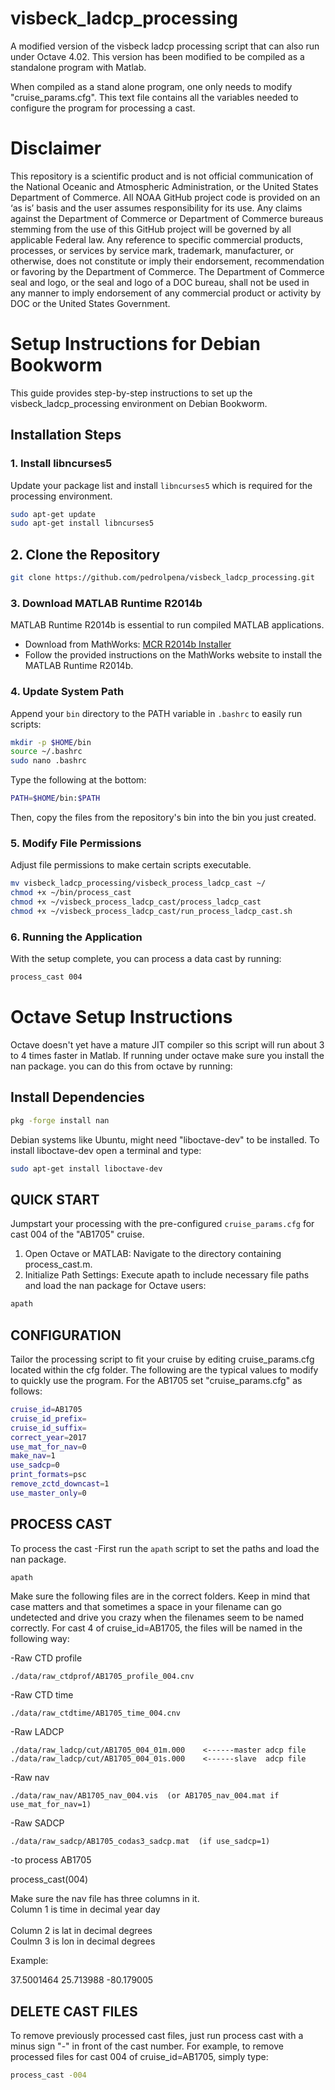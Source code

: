 # visbeck_ladcp_processing
A modified version of the visbeck ladcp processing script that can also run under Octave 4.02. 
This version has been modified to be compiled as a standalone program with Matlab.<br>

When compiled as a stand alone program, one only needs to modify "cruise_params.cfg".
This text file contains all the variables needed to configure the program for
processing a cast.<br>


Disclaimer
==========
This repository is a scientific product and is not official communication of the National Oceanic and
Atmospheric Administration, or the United States Department of Commerce. All NOAA GitHub project code is
provided on an ‘as is’ basis and the user assumes responsibility for its use. Any claims against the Department of
Commerce or Department of Commerce bureaus stemming from the use of this GitHub project will be governed
by all applicable Federal law. Any reference to specific commercial products, processes, or services by service
mark, trademark, manufacturer, or otherwise, does not constitute or imply their endorsement, recommendation or
favoring by the Department of Commerce. The Department of Commerce seal and logo, or the seal and logo of a
DOC bureau, shall not be used in any manner to imply endorsement of any commercial product or activity by
DOC or the United States Government.

# Setup Instructions for Debian Bookworm

This guide provides step-by-step instructions to set up the visbeck_ladcp_processing environment on Debian Bookworm.

## Installation Steps 
### 1. Install libncurses5

Update your package list and install `libncurses5` which is required for the processing environment.

```bash
sudo apt-get update
sudo apt-get install libncurses5
```

## 2. Clone the Repository

```bash
git clone https://github.com/pedrolpena/visbeck_ladcp_processing.git
```

### 3. Download MATLAB Runtime R2014b

MATLAB Runtime R2014b is essential to run compiled MATLAB applications.

- Download from MathWorks: [MCR R2014b Installer](https://ssd.mathworks.com/supportfiles/downloads/R2014b/deployment_files/R2014b/installers/glnxa64/MCR_R2014b_glnxa64_installer.zip)
- Follow the provided instructions on the MathWorks website to install the MATLAB Runtime R2014b.

### 4. Update System Path

Append your `bin` directory to the PATH variable in `.bashrc` to easily run scripts:

```bash
mkdir -p $HOME/bin
source ~/.bashrc
sudo nano .bashrc
```
Type the following at the bottom:
```bash 
PATH=$HOME/bin:$PATH
```
Then, copy the files from the repository's bin into the bin you just created.

### 5. Modify File Permissions
Adjust file permissions to make certain scripts executable.
```bash
mv visbeck_ladcp_processing/visbeck_process_ladcp_cast ~/
chmod +x ~/bin/process_cast
chmod +x ~/visbeck_process_ladcp_cast/process_ladcp_cast
chmod +x ~/visbeck_process_ladcp_cast/run_process_ladcp_cast.sh
```

### 6. Running the Application
With the setup complete, you can process a data cast by running:
```bash
process_cast 004
```


# Octave Setup Instructions
Octave doesn't yet have a mature JIT compiler so this script will run about 3 to 4
times faster in Matlab. If running under octave make sure you install the nan package.
you can do this from octave by running:

## Install Dependencies

```bash
pkg -forge install nan
```

Debian systems like Ubuntu, might need "liboctave-dev" to be installed. To install liboctave-dev open a terminal and type:
```bash
sudo apt-get install liboctave-dev
```

## QUICK START
Jumpstart your processing with the pre-configured `cruise_params.cfg` for cast 004 of the "AB1705" cruise.

1. Open Octave or MATLAB: Navigate to the directory containing process_cast.m.
2. Initialize Path Settings: Execute apath to include necessary file paths and load the nan package for Octave users:

```bash
apath
```

## CONFIGURATION

Tailor the processing script to fit your cruise by editing cruise_params.cfg located within the cfg folder.
The following are the typical values to modify to quickly use the program. For the AB1705 set "cruise_params.cfg" as follows:

```bash
cruise_id=AB1705
cruise_id_prefix=
cruise_id_suffix=
correct_year=2017
use_mat_for_nav=0
make_nav=1
use_sadcp=0
print_formats=psc
remove_zctd_downcast=1
use_master_only=0
```

## PROCESS CAST

To process the cast
-First run the `apath` script to set the paths and load the nan package.
```bash
apath
```

Make sure the following files are in the correct folders. Keep in mind that case matters and that sometimes a space in your filename can go undetected and drive you crazy when the filenames seem to be named correctly.
For cast 4 of cruise_id=AB1705, the files will be named in the following way:


-Raw CTD profile

    ./data/raw_ctdprof/AB1705_profile_004.cnv

-Raw CTD time

    ./data/raw_ctdtime/AB1705_time_004.cnv


-Raw LADCP

    ./data/raw_ladcp/cut/AB1705_004_01m.000    <------master adcp file
    ./data/raw_ladcp/cut/AB1705_004_01s.000    <------slave  adcp file

-Raw nav

    ./data/raw_nav/AB1705_nav_004.vis  (or AB1705_nav_004.mat if use_mat_for_nav=1)


-Raw SADCP

    ./data/raw_sadcp/AB1705_codas3_sadcp.mat  (if use_sadcp=1)



-to process  AB1705

process_cast(004)

Make sure the nav file has three columns in it.<br>
Column 1 is time in decimal year day<br>   
Column 2 is lat in decimal degrees<br>
Coulmn 3 is lon in decimal degrees<br>

Example:

37.5001464   25.713988   -80.179005



## DELETE CAST FILES

To remove previously processed cast files, just run process cast  with a minus sign "-" in front of the cast number.
For example, to remove processed files for cast 004 of cruise_id=AB1705, simply type:

```bash
process_cast -004
```



